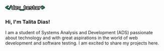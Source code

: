 <div>
 <img width="25%" src="linkendin.png" alt="Github Readme Stats"/>
</div>

### Hi, I'm Talita Dias!

<p>I am a student of Systems Analysis and Development (ADS) passionate about technology and with great aspirations in the world of web development and software testing. I am excited to share my projects here.</p>